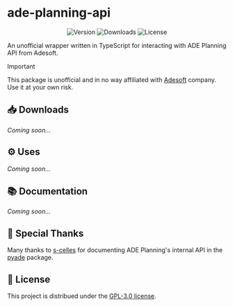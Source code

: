 # ade-planning-api

<p align="center">
  <img alt="Version" src="https://img.shields.io/npm/v/ade-planning-api?style=for-the-badge">
  <img alt="Downloads" src="https://img.shields.io/npm/dy/ade-planning-api?style=for-the-badge">
  <img alt="License" src="https://img.shields.io/github/license/ilo80/ade-planning-api?style=for-the-badge">
</p>

An unofficial wrapper written in TypeScript for interacting with ADE Planning API from Adesoft.

> [!important]
> This package is unofficial and in no way affiliated with [Adesoft](https://www.adesoft.com/) company. Use it at your own risk.

## 📥 Downloads
*Coming soon...*

## ⚙️ Uses
*Coming soon...*

## 📚 Documentation
*Coming soon...*

## 🙏 Special Thanks 
Many thanks to [s-celles](https://github.com/s-celles/) for documenting ADE Planning's internal API in the [pyade](https://github.com/s-celles/pyade) package.

## 📜 License
This project is distribued under the [GPL-3.0 license](https://github.com/ilo80/ade-planning-api?tab=GPL-3.0-1-ov-file).
